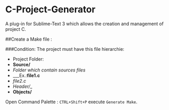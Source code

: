 C-Project-Generator
===================

A plug-in for Sublime-Text 3 which allows the creation and management of project C.

##Create a Make file :

###Condition:
The project must have this file hierarchie:

* Project Folder:
 *  __Source/__ 
   *  _Folder which contain sources files_
   *  ___Ex.:__file1.c__
   * _file2.c_
 *  _Header/__
 *  __Objects/__


Open  Command Palette : `CTRL+Shift+P` execute `Generate Make`.


